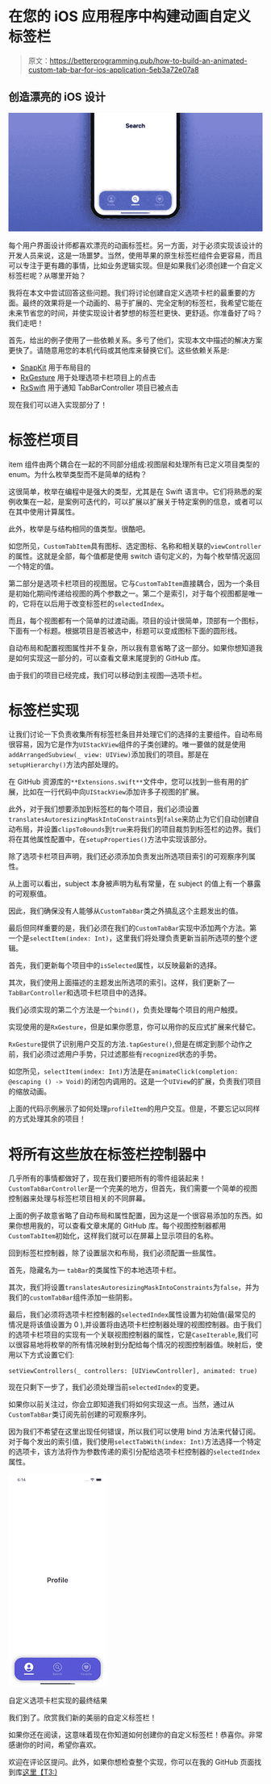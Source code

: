 # 在您的 iOS 应用程序中构建动画自定义标签栏

> 原文：<https://betterprogramming.pub/how-to-build-an-animated-custom-tab-bar-for-ios-application-5eb3a72e07a8>

## 创造漂亮的 iOS 设计

![](img/cc8a7826bbec35b157895615218e7af7.png)

每个用户界面设计师都喜欢漂亮的动画标签栏。另一方面，对于必须实现该设计的开发人员来说，这是一场噩梦。当然，使用苹果的原生标签栏组件会更容易，而且可以专注于更有趣的事情，比如业务逻辑实现。但是如果我们必须创建一个自定义标签栏呢？从哪里开始？

我将在本文中尝试回答这些问题。我们将讨论创建自定义选项卡栏的最重要的方面。最终的效果将是一个动画的、易于扩展的、完全定制的标签栏，我希望它能在未来节省您的时间，并使实现设计者梦想的标签栏更快、更舒适。你准备好了吗？我们走吧！

首先，给出的例子使用了一些依赖关系。多亏了他们，实现本文中描述的解决方案更快了。请随意用您的本机代码或其他库来替换它们。这些依赖关系是:

*   [SnapKit](https://snapkit.io) 用于布局目的
*   [RxGesture](https://github.com/RxSwiftCommunity/RxGesture) 用于处理选项卡栏项目上的点击
*   [RxSwift](https://github.com/ReactiveX/RxSwift) 用于通知 TabBarController 项目已被点击

现在我们可以进入实现部分了！

# 标签栏项目

item 组件由两个耦合在一起的不同部分组成:视图层和处理所有已定义项目类型的 enum。为什么枚举类型而不是简单的结构？

这很简单，枚举在编程中是强大的类型，尤其是在 Swift 语言中。它们将熟悉的案例收集在一起，是案例可迭代的，可以扩展以扩展关于特定案例的信息，或者可以在其中使用计算属性。

此外，枚举是与结构相同的值类型。很酷吧。

如您所见，`CustomTabItem`具有图标、选定图标、名称和相关联的`viewController`的属性。这就是全部，每个值都是使用 switch 语句定义的，为每个枚举情况返回一个特定的值。

第二部分是选项卡栏项目的视图层。它与`CustomTabItem`直接耦合，因为一个条目是初始化期间传递给视图的两个参数之一。第二个是索引，对于每个视图都是唯一的，它将在以后用于改变标签栏的`selectedIndex`。

而且，每个视图都有一个简单的过渡动画。项目的设计很简单，顶部有一个图标，下面有一个标题。根据项目是否被选中，标题可以变成图标下面的圆形线。

自动布局和配置视图属性并不复杂，所以我有意省略了这一部分。如果你想知道我是如何实现这一部分的，可以查看文章末尾提到的 GitHub 库。

由于我们的项目已经完成，我们可以移动到主视图—选项卡栏。

# 标签栏实现

让我们讨论一下负责收集所有标签栏条目并处理它们的选择的主要组件。自动布局很容易，因为它是作为`UIStackView`组件的子类创建的。唯一要做的就是使用`addArrangedSubview(_ view: UIView)`添加我们的项目。那是在`setupHierarchy()`方法内部处理的。

在 GitHub 资源库的`**Extensions.swift**`文件中，您可以找到一些有用的扩展，比如在一行代码中向`UIStackView`添加许多子视图的扩展。

此外，对于我们想要添加到标签栏的每个项目，我们必须设置`translatesAutoresizingMaskIntoConstraints`到`false`来防止为它们自动创建自动布局，并设置`clipsToBounds`到`true`来将我们的项目裁剪到标签栏的边界。我们将在其他属性配置中，在`setupProperties()`方法中实现该部分。

除了选项卡栏项目声明，我们还必须添加负责发出所选项目索引的可观察序列属性。

从上面可以看出，subject 本身被声明为私有常量，在 subject 的值上有一个暴露的可观察值。

因此，我们确保没有人能够从`CustomTabBar`类之外搞乱这个主题发出的值。

最后但同样重要的是，我们必须在我们的`CustomTabBar`实现中添加两个方法。第一个是`selectItem(index: Int)`，这里我们将处理负责更新当前所选项的整个逻辑。

首先，我们更新每个项目中的`isSelected`属性，以反映最新的选择。

其次，我们使用上面描述的主题发出所选项的索引。这样，我们更新了— `TabBarController`和选项卡栏项目中的选择。

我们必须实现的第二个方法是一个`bind()`，负责处理每个项目的用户触摸。

实现使用的是`RxGesture`，但是如果你愿意，你可以用你的反应式扩展来代替它。

`RxGesture`提供了识别用户交互的方法`.tapGesture()`,但是在绑定到那个动作之前，我们必须过滤用户手势，只过滤那些有`recognized`状态的手势。

如您所见，`selectItem(index: Int)`方法是在`animateClick(completion: @escaping () -> Void)`的闭包内调用的。这是一个`UIView`的扩展，负责我们项目的缩放动画。

上面的代码示例展示了如何处理`profileItem`的用户交互。但是，不要忘记以同样的方式处理其余的项目！

# 将所有这些放在标签栏控制器中

几乎所有的事情都做好了，现在我们要把所有的零件组装起来！`CustomTabBarController`是一个完美的地方，但首先，我们需要一个简单的视图控制器来处理与标签栏项目相关的不同屏幕。

上面的例子故意省略了自动布局和属性配置，因为这是一个很容易添加的东西。如果你想用我的，可以查看文章末尾的 GitHub 库。每个视图控制器都用`CustomTabItem`初始化，这样我们就可以在屏幕上显示项目的名称。

回到标签栏控制器，除了设置层次和布局，我们必须配置一些属性。

首先，隐藏名为— `tabBar`的类属性下的本地选项卡栏。

其次，我们将设置`translatesAutoresizingMaskIntoConstraints`为`false`，并为我们的`customTabBar`组件添加一些阴影。

最后，我们必须将选项卡栏控制器的`selectedIndex`属性设置为初始值(最常见的情况是将该值设置为 0 ),并设置将由选项卡栏控制器处理的视图控制器。由于我们的选项卡栏项目的实现有一个关联视图控制器的属性，它是`CaseIterable`,我们可以很容易地将枚举的所有情况映射到分配给每个情况的视图控制器值。映射后，使用以下方式设置它们:

```
setViewControllers(_ controllers: [UIViewController], animated: true)
```

现在只剩下一步了，我们必须处理当前`selectedIndex`的变更。

如果你以前关注过，你会立即知道我们将如何实现这一点。当然，通过从`CustomTabBar`类订阅先前创建的可观察序列。

因为我们不希望在这里出现任何错误，所以我们可以使用 bind 方法来代替订阅。对于每个发出的索引值，我们使用`selectTabWith(index: Int)`方法选择一个特定的选项卡，该方法将作为参数传递的索引分配给选项卡栏控制器的`selectedIndex`属性。

![](img/16ce0d8a43126315569f644e5bdfddf1.png)

自定义选项卡栏实现的最终结果

我们到了。欣赏我们新的美丽的自定义标签栏！

如果你还在阅读，这意味着现在你知道如何创建你的自定义标签栏！恭喜你。非常感谢你的时间，希望你喜欢。

欢迎在评论区提问。此外，如果你想检查整个实现，你可以在我的 GitHub 页面找到库[这里【T3:)](https://github.com/jcholuj/CustomTabBarExample)